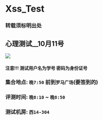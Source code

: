# Xss_Test

### 转载须标明出处



## 心理测试__10月11号
![](https://i.loli.net/2019/10/08/Cg6fYhHoWlncMxO.png)
#### 注意!!! 测试用户名为学号 密码为身份证号
### 集合地点: `晚7:50` 前到`罗马广场`(要签到的)
### 评测时间: `晚8:10` ~ `晚8:50`
### 测试机房: `西14-304`
